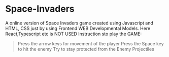 # Space-Invaders
A online version of Space Invaders game created  using  Javascript and HTML, CSS just by using Frontend WEB Developmental Models.
Here React,Typescript etc is NOT USED
Instruction sto play the GAME:
>Press the arrow keys for movement of the player
>Press the Space key to hit the enemy
>Try to stay protected from the Enemy Projectiles
